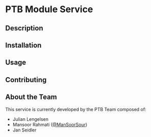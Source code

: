 # PTB Module Service

## Description

## Installation

## Usage

## Contributing

## About the Team

This service is currently developed by the PTB Team composed of:

- Julian Lengelsen
- Mansoor Rahmati ([@ManSoorSour](https://github.com/ManSoorSour))
- Jan Seidler
